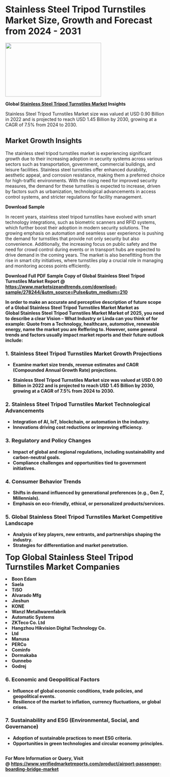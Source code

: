 <H1>Stainless Steel Tripod Turnstiles Market Size, Growth and Forecast from 2024 - 2031</H1><img class="aligncenter size-medium wp-image-584254" src="https://thirdeyenews.in/wp-content/uploads/2024/09/Global-Market-Research-300x168.jpeg" alt="" width="300" height="168" /><p><strong>Global&nbsp;<a href="https://www.marketsizeandtrends.com/download-sample/278244/&amp;utm_source=Pulse&amp;utm_medium=210">Stainless Steel Tripod Turnstiles Market</a> Insights</strong></p><p>Stainless Steel Tripod Turnstiles Market size was valued at USD 0.90 Billion in 2022 and is projected to reach USD 1.45 Billion by 2030, growing at a CAGR of 7.5% from 2024 to 2030.</p><p><h2>Market Growth Insights</h2> <p>The stainless steel tripod turnstiles market is experiencing significant growth due to their increasing adoption in security systems across various sectors such as transportation, government, commercial buildings, and leisure facilities. Stainless steel turnstiles offer enhanced durability, aesthetic appeal, and corrosion resistance, making them a preferred choice for high-traffic environments. With the rising need for improved security measures, the demand for these turnstiles is expected to increase, driven by factors such as urbanization, technological advancements in access control systems, and stricter regulations for facility management.</p> <p><strong>Download Sample</strong></p> <p>In recent years, stainless steel tripod turnstiles have evolved with smart technology integrations, such as biometric scanners and RFID systems, which further boost their adoption in modern security solutions. The growing emphasis on automation and seamless user experience is pushing the demand for turnstiles that provide not only security but also convenience. Additionally, the increasing focus on public safety and the need for crowd control during events or in transport hubs are expected to drive demand in the coming years. The market is also benefitting from the rise in smart city initiatives, where turnstiles play a crucial role in managing and monitoring access points efficiently.</p> <p><strong></p><p><span class=""><strong>Download Full PDF Sample Copy of Global Stainless Steel Tripod Turnstiles Market Report</strong> @ <a href="https://www.marketsizeandtrends.com/download-sample/278244/&amp;utm_source=Pulse&amp;utm_medium=210" target="_blank">https://www.marketsizeandtrends.com/download-sample/278244/&amp;utm_source=Pulse&amp;utm_medium=210</a></span></p><p>In order to make an accurate and perceptive description of future scope of a Global&nbsp;Stainless Steel Tripod Turnstiles Market Market as Global&nbsp;Stainless Steel Tripod Turnstiles Market Market of 2025, you need to describe a clear Vision &ndash; What Industry or Linda can you think of for example: Quote from a Technology, healthcare, automotive, renewable energy, name the market you are Reffering to. However, some general trends and factors usually impact market reports and their future outlook include:</p><h3>1.&nbsp;<strong>Stainless Steel Tripod Turnstiles Market Growth Projections</strong></h3><ul><li>Examine market size trends, revenue estimates and CAGR (Compounded Annual Growth Rate) projections.</li><li><p>Stainless Steel Tripod Turnstiles Market size was valued at USD 0.90 Billion in 2022 and is projected to reach USD 1.45 Billion by 2030, growing at a CAGR of 7.5% from 2024 to 2030.</p></li></ul><h3>2.&nbsp;<strong>Stainless Steel Tripod Turnstiles Market Technological Advancements</strong></h3><ul><li>Integration of AI, IoT, blockchain, or automation in the industry.</li><li>Innovations driving cost reductions or improving efficiency.</li></ul><h3>3.&nbsp;<strong>Regulatory and Policy Changes</strong></h3><ul><li>Impact of global and regional regulations, including sustainability and carbon-neutral goals.</li><li>Compliance challenges and opportunities tied to government initiatives.</li></ul><h3>4.&nbsp;<strong>Consumer Behavior Trends</strong></h3><ul><li>Shifts in demand influenced by generational preferences (e.g., Gen Z, Millennials).</li><li>Emphasis on eco-friendly, ethical, or personalized products/services.</li></ul><h3>5.&nbsp;<strong>Global Stainless Steel Tripod Turnstiles Market Competitive Landscape</strong></h3><ul><li>Analysis of key players, new entrants, and partnerships shaping the industry.</li><li>Strategies for differentiation and market penetration.</li></ul><p data-pm-slice="1 1 []"><span style="color: inherit; font-family: inherit; font-size: 25px;">Top Global Stainless Steel Tripod Turnstiles Market Companies</span></p><div class="" data-test-id=""><p><li>Boon Edam</li><li> Saela</li><li> TiSO</li><li> Alvarado Mfg</li><li> Jieshun</li><li> KONE</li><li> Wanzl Metallwarenfabrik</li><li> Automatic Systems</li><li> ZKTeco Co. Ltd</li><li> Hangzhou Hikvision Digital Technology Co.</li><li> Ltd</li><li> Manusa</li><li> PERCo</li><li> Cominfo</li><li> Dormakaba</li><li> Gunnebo</li><li> Godrej</li></p></div><h3>6.&nbsp;<strong>Economic and Geopolitical Factors</strong></h3><ul><li>Influence of global economic conditions, trade policies, and geopolitical events.</li><li>Resilience of the market to inflation, currency fluctuations, or global crises.</li></ul><h3>7.&nbsp;<strong>Sustainability and ESG (Environmental, Social, and Governance)</strong></h3><ul><li>Adoption of sustainable practices to meet ESG criteria.</li><li>Opportunities in green technologies and circular economy principles.</li></ul><h2><strong style="font-size: 14px;">For More Information or Query, Visit @&nbsp;</strong><a style="background-color: #ffffff; font-size: 14px;" href="https://www.marketsizeandtrends.com/report/stainless-steel-tripod-turnstiles-market/" target="_blank">https://www.verifiedmarketreports.com/product/airport-passenger-boarding-bridge-market</a></h2>
